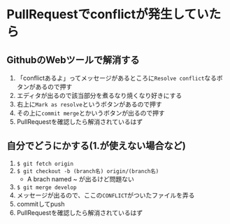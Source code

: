 # **PullRequestでconflictが発生していたら**

## GithubのWebツールで解消する
1. 「conflictあるよ」ってメッセージがあるところに`Resolve conflict`なるボタンがあるので押す
2. エディタが出るので該当部分を煮るなり焼くなり好きにする
3. 右上に`Mark as resolve`というボタンがあるので押す
4. その上に`commit merge`とかいうボタンが出るので押す
5. PullRequestを確認したら解消されているはず

## 自分でどうにかする(1.が使えない場合など)
1. `$ git fetch origin`
1. `$ git checkout -b (branch名) origin/(branch名)`
	- A brach named ~ が出るけど問題ない
3. `$ git merge develop`
4. メッセージが出るので、ここの`CONFLICT`がついたファイルを弄る
5. commitしてpush
6. PullRequestを確認したら解消されているはず
